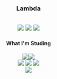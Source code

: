 <div align="center">
  
  ### Lambda
  
  <a href="https://hits.seeyoufarm.com"><img src="https://hits.seeyoufarm.com/api/count/incr/badge.svg?url=https%3A%2F%2Fgithub.com%2Flambda127&count_bg=black&title_bg=black&icon=github.svg&icon_color=white&title=GitHUb&edge_flat=true"/></a> <a href="https://www.instagram.com/llllambdalll"><img src="https://img.shields.io/badge/Instagram-%23E4405F?style=flat&logo=Instagram&logoColor=white"
/></a> <a href="mailto:lambda@smail.kongju.ac.kr"><img src="https://img.shields.io/badge/Email-blue?style=flat&logo=Gmail&logoColor=white&link=lambda@smail.kongju.ac.kr"
/></a>
  ---
</div>

<div align="center">
  <h4>What I'm Studing</h4> 
   <a><img src="https://img.shields.io/badge/a-black?style=flat&logo=c&logoColor=white"
/></a><a ><img src="https://img.shields.io/badge/Instagram-%23E4405F?style=flat&logo=Instagram&logoColor=white"
/></a>
  <br><a><img src="https://img.shields.io/badge/Instagram-%23E4405F?style=flat&logo=Instagram&logoColor=white"
/></a> <a><img src="https://img.shields.io/badge/Instagram-%23E4405F?style=flat&logo=Instagram&logoColor=white"
/></a> <a><img src="https://img.shields.io/badge/Instagram-%23E4405F?style=flat&logo=Instagram&logoColor=white"
/></a>
  
  <br>
  <picture>
  <source
    srcset="https://github-readme-stats.vercel.app/api?username=lambda127&show_icons=true&theme=dark"
  />
  <img src="https://github-readme-stats.vercel.app/api?username=lambda127&show_icons=true" />
</picture>
</div>
